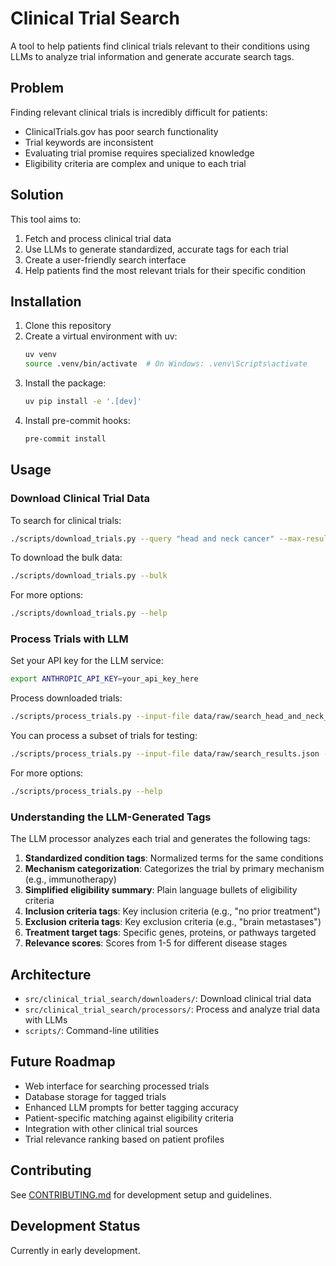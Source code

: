 # Clinical Trial Search

A tool to help patients find clinical trials relevant to their conditions using LLMs to analyze trial information and generate accurate search tags.

## Problem

Finding relevant clinical trials is incredibly difficult for patients:

- ClinicalTrials.gov has poor search functionality
- Trial keywords are inconsistent
- Evaluating trial promise requires specialized knowledge
- Eligibility criteria are complex and unique to each trial

## Solution

This tool aims to:

1. Fetch and process clinical trial data
2. Use LLMs to generate standardized, accurate tags for each trial
3. Create a user-friendly search interface
4. Help patients find the most relevant trials for their specific condition

## Installation

1. Clone this repository
2. Create a virtual environment with uv:
   ```bash
   uv venv
   source .venv/bin/activate  # On Windows: .venv\Scripts\activate
   ```
3. Install the package:
   ```bash
   uv pip install -e '.[dev]'
   ```
4. Install pre-commit hooks:
   ```bash
   pre-commit install
   ```

## Usage

### Download Clinical Trial Data

To search for clinical trials:

```bash
./scripts/download_trials.py --query "head and neck cancer" --max-results 100
```

To download the bulk data:

```bash
./scripts/download_trials.py --bulk
```

For more options:

```bash
./scripts/download_trials.py --help
```

### Process Trials with LLM

Set your API key for the LLM service:

```bash
export ANTHROPIC_API_KEY=your_api_key_here
```

Process downloaded trials:

```bash
./scripts/process_trials.py --input-file data/raw/search_head_and_neck_cancer_20250511.json
```

You can process a subset of trials for testing:

```bash
./scripts/process_trials.py --input-file data/raw/search_results.json --max-trials 5
```

For more options:

```bash
./scripts/process_trials.py --help
```

### Understanding the LLM-Generated Tags

The LLM processor analyzes each trial and generates the following tags:

1. **Standardized condition tags**: Normalized terms for the same conditions
2. **Mechanism categorization**: Categorizes the trial by primary mechanism (e.g., immunotherapy)
3. **Simplified eligibility summary**: Plain language bullets of eligibility criteria
4. **Inclusion criteria tags**: Key inclusion criteria (e.g., "no prior treatment")
5. **Exclusion criteria tags**: Key exclusion criteria (e.g., "brain metastases")
6. **Treatment target tags**: Specific genes, proteins, or pathways targeted
7. **Relevance scores**: Scores from 1-5 for different disease stages

## Architecture

- `src/clinical_trial_search/downloaders/`: Download clinical trial data
- `src/clinical_trial_search/processors/`: Process and analyze trial data with LLMs
- `scripts/`: Command-line utilities

## Future Roadmap

- Web interface for searching processed trials
- Database storage for tagged trials
- Enhanced LLM prompts for better tagging accuracy
- Patient-specific matching against eligibility criteria
- Integration with other clinical trial sources
- Trial relevance ranking based on patient profiles

## Contributing

See [CONTRIBUTING.md](CONTRIBUTING.md) for development setup and guidelines.

## Development Status

Currently in early development.